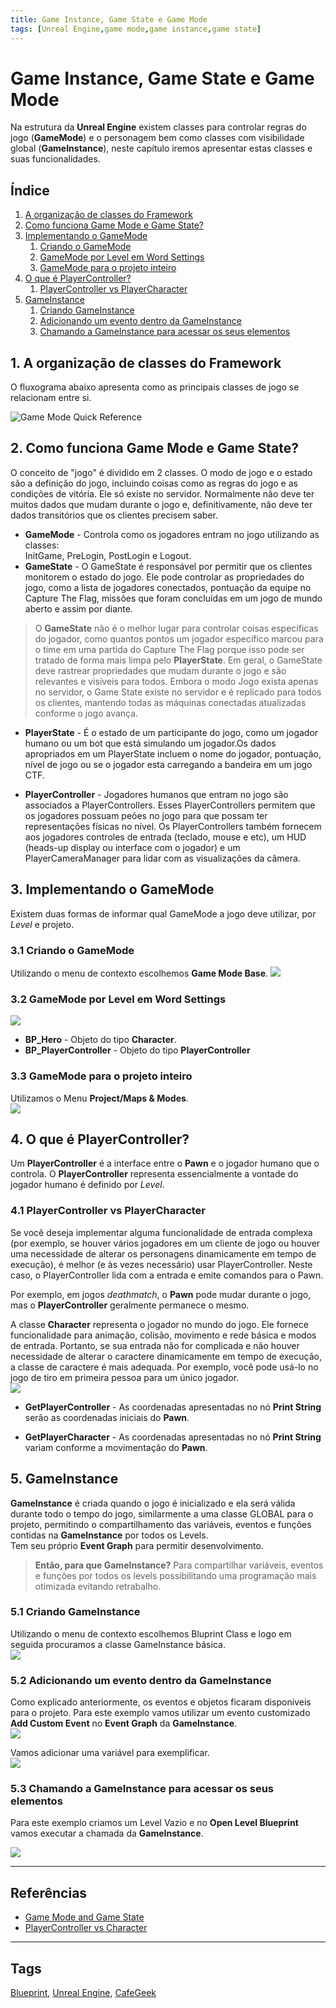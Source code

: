 ```yaml
---
title: Game Instance, Game State e Game Mode
tags: [Unreal Engine,game mode,game instance,game state]
---
```


# Game Instance, Game State e Game Mode
Na estrutura da **Unreal Engine** existem classes para controlar regras do jogo (**GameMode**) e o personagem bem como classes com visibilidade global (**GameInstance**), neste capítulo iremos apresentar estas classes e suas funcionalidades.

## Índice
1. [A organização de classes do Framework](#1)
1. [Como funciona Game Mode e Game State?](#2)
1. [Implementando o GameMode](#3)
    1. [Criando o GameMode](#31)
    1. [GameMode por Level em Word Settings](#32)
    1. [GameMode para o projeto inteiro](#33)
1. [O que é PlayerController?](#4)
    1. [PlayerController vs PlayerCharacter](#41)
1. [GameInstance](#5)    
    1. [Criando GameInstance](#51)
    1. [Adicionando um evento dentro da GameInstance](#52)    
    1. [Chamando a GameInstance para acessar os seus elementos](#53)   

<a name="1"></a>
## 1. A organização de classes do Framework
O fluxograma abaixo apresenta como as principais classes de jogo se relacionam entre si.

![Game Mode Quick Reference](https://docs.unrealengine.com/Images/Gameplay/Framework/QuickReference/GameFramework.webp)

<a name="2"></a>
## 2. Como funciona Game Mode e Game State?
O conceito de "jogo" é dividido em 2 classes. O modo de jogo e o estado são a definição do jogo, incluindo coisas como as regras do jogo e as condições de vitória. Ele só existe no servidor. Normalmente não deve ter muitos dados que mudam durante o jogo e, definitivamente, não deve ter dados transitórios que os clientes precisem saber.

- **GameMode** - Controla como os jogadores entram no jogo utilizando as classes:   
  InitGame, PreLogin, PostLogin e Logout.
- **GameState** - O GameState é responsável por permitir que os clientes monitorem o estado do jogo.  Ele pode controlar as propriedades do jogo, como a lista de jogadores conectados, pontuação da equipe no Capture The Flag, missões que foram concluídas em um jogo de mundo aberto e assim por diante.   

>O **GameState** não é o melhor lugar para controlar coisas específicas do jogador, como quantos pontos um jogador específico marcou para o time em uma partida do Capture The Flag porque isso pode ser tratado de forma mais limpa pelo **PlayerState**. Em geral, o GameState deve rastrear propriedades que mudam durante o jogo e são relevantes e visíveis para todos. Embora o modo Jogo exista apenas no servidor, o Game State existe no servidor e é replicado para todos os clientes, mantendo todas as máquinas conectadas atualizadas conforme o jogo avança.

- **PlayerState** - É o estado de um participante do jogo, como um jogador humano ou um bot que está simulando um jogador.Os dados apropriados em um PlayerState incluem o nome do jogador, pontuação, nível de jogo ou se o jogador esta carregando a bandeira em um jogo CTF.

- **PlayerController** -
Jogadores humanos que entram no jogo são associados a PlayerControllers. Esses PlayerControllers permitem que os jogadores possuam peões no jogo para que possam ter representações físicas no nível. Os PlayerControllers também fornecem aos jogadores controles de entrada (teclado, mouse e etc), um HUD (heads-up display ou interface com o jogador) e um PlayerCameraManager para lidar com as visualizações da câmera.

<a name="3"></a>
## 3. Implementando o GameMode
Existem duas formas de informar qual GameMode a jogo deve utilizar, por *Level* e projeto.

<a name="21"></a>
### 3.1 Criando o GameMode
Utilizando o menu de contexto escolhemos **Game Mode Base**.
![](../imagens/gamemode/blueprint_gamemode_create.jpg)

<a name="32"></a>
### 3.2 GameMode por Level em Word Settings
 ![](../imagens/gamemode/blueprint_word_settigns_gamemode.jpg)
 - **BP_Hero** - Objeto do tipo **Character**.
 - **BP_PlayerController** - Objeto do tipo **PlayerController**

<a name="33"></a>
### 3.3 GameMode para o projeto inteiro
Utilizamos o Menu **Project/Maps & Modes**.  
![](../imagens/gamemode/blueprint_project_mapsmodes.jpg)

<a name="4"></a>
## 4. O que é PlayerController?
Um **PlayerController** é a interface entre o **Pawn** e o jogador humano que o controla. O **PlayerController** representa essencialmente a vontade do jogador humano é definido por *Level*.

<a name="41"></a>
### 4.1 PlayerController vs  PlayerCharacter
Se você deseja implementar alguma funcionalidade de entrada complexa (por exemplo, se houver vários jogadores em um cliente de jogo ou houver uma necessidade de alterar os personagens dinamicamente em tempo de execução), é melhor (e às vezes necessário) usar PlayerController. Neste caso, o PlayerController lida com a entrada e emite comandos para o Pawn.

Por exemplo, em jogos *deathmatch*, o **Pawn** pode mudar durante o jogo, mas o **PlayerController** geralmente permanece o mesmo.

A classe **Character** representa o jogador no mundo do jogo. Ele fornece funcionalidade para animação, colisão, movimento e rede básica e modos de entrada. Portanto, se sua entrada não for complicada e não houver necessidade de alterar o caractere dinamicamente em tempo de execução, a classe de caractere é mais adequada. Por exemplo, você pode usá-lo no jogo de tiro em primeira pessoa para um único jogador.  
![](../imagens/gamemode/blueprint_playercontroller_character.jpg)
- **GetPlayerController** - As coordenadas apresentadas no nó **Print String** serão as coordenadas iniciais do **Pawn**.

- **GetPlayerCharacter** - As coordenadas apresentadas no nó **Print String** variam conforme a movimentação do **Pawn**.

<a name="5"></a>
## 5. GameInstance
**GameInstance** é criada quando o jogo é inicializado e ela será válida durante todo o tempo do jogo, similarmente a uma classe GLOBAL para o projeto, permitindo o compartilhamento das variáveis, eventos e funções contidas na **GameInstance** por todos os Levels.   
Tem seu próprio **Event Graph** para permitir desenvolvimento.  

>**Então, para que GameInstance?**
>Para compartilhar variáveis, eventos e funções por todos os levels possibilitando uma programação mais otimizada evitando retrabalho.

<a name="51"></a>
### 5.1 Criando GameInstance
Utilizando o menu de contexto escolhemos Bluprint Class e logo em seguida procuramos a classe GameInstance básica.   
![](../imagens/gamemode/blueprint_gameinstance_classe.jpg)

<a name="51"></a>
### 5.2 Adicionando um evento dentro da GameInstance
Como explicado anteriormente, os eventos e objetos ficaram disponíveis para o projeto. Para este exemplo vamos utilizar um evento customizado **Add Custom Event** no **Event Graph** da **GameInstance**.  
![](../imagens/gamemode/blueprint_gameinstance_events.jpg)

Vamos adicionar uma variável para exemplificar.   
![](../imagens/gamemode/blueprint_gameinstance_variable.jpg)

<a name="53"></a>
### 5.3 Chamando a GameInstance para acessar os seus elementos
Para este exemplo criamos um Level Vazio e no **Open Level Blueprint** vamos executar a chamada da **GameInstance**.

![](../imagens/gamemode/blueprint_gameinstance_cast.jpg)


***
## Referências
- [Game Mode and Game State](https://docs.unrealengine.com/en-US/InteractiveExperiences/Framework/GameMode/index.html)
- [PlayerController vs Character](https://answers.unrealengine.com/questions/216113/playercontroller-vs-character.html)

***
## Tags
[Blueprint](https://myerco.github.io/unreal-engine/ue4_blueprint/blueprint.html), [Unreal Engine](https://myerco.github.io/unreal-engine/ue4_blueprint/index.html), [CafeGeek](https://myerco.github.io/unreal-engine/)
